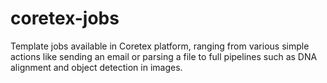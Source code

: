 # coretex-jobs
Template jobs available in Coretex platform, ranging from various simple actions like sending an email or parsing a file to full pipelines such as DNA alignment and object detection in images.  
